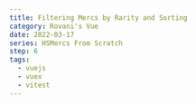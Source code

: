 ```yaml
---
title: Filtering Mercs by Rarity and Sorting
category: Rovani's Vue
date: 2022-03-17
series: HSMercs From Scratch
step: 6
tags:
  - vuejs
  - vuex
  - vitest
---
```


